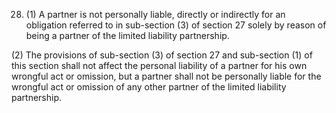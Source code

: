 28. (1) A partner is not personally liable, directly or indirectly for an obligation referred to in sub-section (3) of section 27 solely by reason of being a partner of the limited liability partnership.

(2) The provisions of sub-section (3) of section 27 and sub-section (1) of this section shall not affect the personal liability of a partner for his own wrongful act or omission, but a partner shall not be personally liable for the wrongful act or omission of any other partner of the limited liability partnership.
